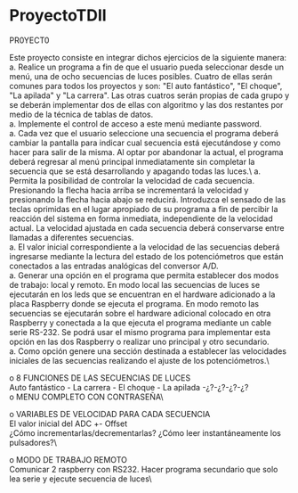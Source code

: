 # ProyectoTDII

PR0YECT0

Este proyecto consiste en integrar dichos ejercicios de la siguiente manera: \
a. Realice un programa a fin de que el usuario pueda seleccionar desde un menú, una de ocho secuencias de luces posibles. Cuatro de ellas serán comunes para todos los proyectos y son: "El auto fantástico", "El choque", "La apilada" y "La carrera". Las otras cuatros serán propias de cada grupo y se deberán implementar dos de ellas con algoritmo y las dos restantes por medio de la técnica de tablas de datos.\
a. Implemente el control de acceso a este menú mediante password.\
a. Cada vez que el usuario seleccione una secuencia el programa deberá cambiar la pantalla para indicar cual secuencia está ejecutándose y como hacer para salir de la misma. Al optar por abandonar la actual, el programa deberá regresar al menú principal inmediatamente sin completar la secuencia que se está desarrollando y apagando todas las luces.\\
a. Permita la posibilidad de controlar la velocidad de cada secuencia. Presionando la flecha hacia arriba se incrementará la velocidad y presionando la flecha hacia abajo se reducirá. Introduzca el sensado de las teclas oprimidas en el lugar apropiado de su programa a fin de percibir la reacción del sistema en forma inmediata, independiente de la velocidad actual. La velocidad ajustada en cada secuencia deberá conservarse entre llamadas a diferentes secuencias.\
a. El valor inicial correspondiente a la velocidad de las secuencias deberá ingresarse mediante la lectura del estado de los potenciómetros que están conectados a las entradas analógicas del conversor A/D.\
a. Generar una opción en el programa que permita establecer dos modos de trabajo: local y remoto. En modo local las secuencias de luces se ejecutarán en los leds que se encuentran en el hardware adicionado a la placa Raspberry donde se ejecuta el programa. En modo remoto las secuencias se ejecutarán sobre el hardware adicional colocado en otra Raspberry y conectada a la que ejecuta el programa mediante un cable serie RS-232. Se podrá usar el mismo programa para implementar esta opción en las dos Raspberry o realizar uno principal y otro secundario.\
a. Como opción genere una sección destinada a establecer las velocidades iniciales de las secuencias realizando el ajuste de los potenciómetros.\




o	8 FUNCIONES DE LAS SECUENCIAS DE LUCES\
Auto fantástico - La carrera - El choque - La apilada -¿?-¿?-¿?-¿?\
o	MENU COMPLETO CON CONTRASEÑA\

o	VARIABLES DE VELOCIDAD PARA CADA SECUENCIA\
El valor inicial del ADC +- Offset\
¿Cómo incrementarlas/decrementarlas? ¿Cómo leer instantáneamente los pulsadores?\

o	MODO DE TRABAJO REMOTO\
Comunicar 2 raspberry con RS232. Hacer programa secundario que solo lea serie y ejecute secuencia de luces\
